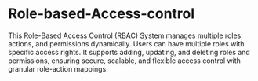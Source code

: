 # Role-based-Access-control
This Role-Based Access Control (RBAC) System manages multiple roles, actions, and permissions dynamically. Users can have multiple roles with specific access rights. It supports adding, updating, and deleting roles and permissions, ensuring secure, scalable, and flexible access control with granular role-action mappings.
